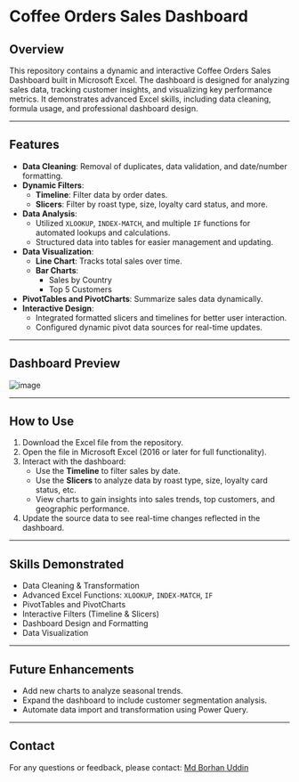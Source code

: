 # Coffee Orders Sales Dashboard

## Overview
This repository contains a dynamic and interactive Coffee Orders Sales Dashboard built in Microsoft Excel. The dashboard is designed for analyzing sales data, tracking customer insights, and visualizing key performance metrics. It demonstrates advanced Excel skills, including data cleaning, formula usage, and professional dashboard design.

---

## Features
- **Data Cleaning**: Removal of duplicates, data validation, and date/number formatting.
- **Dynamic Filters**:
  - **Timeline**: Filter data by order dates.
  - **Slicers**: Filter by roast type, size, loyalty card status, and more.
- **Data Analysis**:
  - Utilized `XLOOKUP`, `INDEX-MATCH`, and multiple `IF` functions for automated lookups and calculations.
  - Structured data into tables for easier management and updating.
- **Data Visualization**:
  - **Line Chart**: Tracks total sales over time.
  - **Bar Charts**: 
    - Sales by Country
    - Top 5 Customers
- **PivotTables and PivotCharts**: Summarize sales data dynamically.
- **Interactive Design**:
  - Integrated formatted slicers and timelines for better user interaction.
  - Configured dynamic pivot data sources for real-time updates.

---

## Dashboard Preview
![image](https://github.com/user-attachments/assets/21626459-53f2-446a-83aa-d55b9974f18a)



---

## How to Use
1. Download the Excel file from the repository.
2. Open the file in Microsoft Excel (2016 or later for full functionality).
3. Interact with the dashboard:
   - Use the **Timeline** to filter sales by date.
   - Use the **Slicers** to analyze data by roast type, size, loyalty card status, etc.
   - View charts to gain insights into sales trends, top customers, and geographic performance.
4. Update the source data to see real-time changes reflected in the dashboard.

---

## Skills Demonstrated
- Data Cleaning & Transformation
- Advanced Excel Functions: `XLOOKUP`, `INDEX-MATCH`, `IF`
- PivotTables and PivotCharts
- Interactive Filters (Timeline & Slicers)
- Dashboard Design and Formatting
- Data Visualization

---

## Future Enhancements
- Add new charts to analyze seasonal trends.
- Expand the dashboard to include customer segmentation analysis.
- Automate data import and transformation using Power Query.


---

## Contact
For any questions or feedback, please contact:
[Md Borhan Uddin](mailto:borhan.chat@gmail.com)
